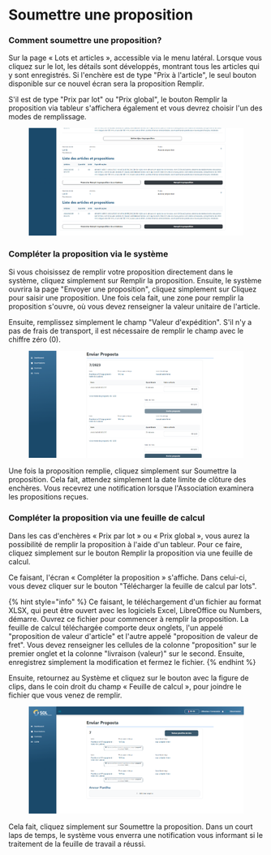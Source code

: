 # Soumettre une proposition

### Comment soumettre une proposition?

Sur la page « Lots et articles », accessible via le menu latéral. Lorsque vous cliquez sur le lot, les détails sont développés, montrant tous les articles qui y sont enregistrés. Si l'enchère est de type "Prix à l'article", le seul bouton disponible sur ce nouvel écran sera la proposition Remplir.

S'il est de type "Prix par lot" ou "Prix global", le bouton Remplir la proposition via tableur s'affichera également et vous devrez choisir l'un des modes de remplissage.

<figure><img src="../../../.gitbook/assets/prop-forn.png" alt=""><figcaption></figcaption></figure>

### Compléter la proposition via le système

Si vous choisissez de remplir votre proposition directement dans le système, cliquez simplement sur Remplir la proposition. Ensuite, le système ouvrira la page "Envoyer une proposition", cliquez simplement sur Cliquez pour saisir une proposition. Une fois cela fait, une zone pour remplir la proposition s'ouvre, où vous devez renseigner la valeur unitaire de l'article.

Ensuite, remplissez simplement le champ "Valeur d'expédition". S'il n'y a pas de frais de transport, il est nécessaire de remplir le champ avec le chiffre zéro (0).

<figure><img src="../../../.gitbook/assets/prop-1-forn.png" alt=""><figcaption></figcaption></figure>

Une fois la proposition remplie, cliquez simplement sur Soumettre la proposition. Cela fait, attendez simplement la date limite de clôture des enchères. Vous recevrez une notification lorsque l'Association examinera les propositions reçues.

### Compléter la proposition via une feuille de calcul

Dans les cas d'enchères « Prix par lot » ou « Prix global », vous aurez la possibilité de remplir la proposition à l'aide d'un tableur. Pour ce faire, cliquez simplement sur le bouton Remplir la proposition via une feuille de calcul.

Ce faisant, l'écran « Compléter la proposition » s'affiche. Dans celui-ci, vous devez cliquer sur le bouton "Télécharger la feuille de calcul par lots".

{% hint style="info" %}
Ce faisant, le téléchargement d'un fichier au format XLSX, qui peut être ouvert avec les logiciels Excel, LibreOffice ou Numbers, démarre. Ouvrez ce fichier pour commencer à remplir la proposition. La feuille de calcul téléchargée comporte deux onglets, l'un appelé "proposition de valeur d'article" et l'autre appelé "proposition de valeur de fret". Vous devez renseigner les cellules de la colonne "proposition" sur le premier onglet et la colonne "livraison (valeur)" sur le second. Ensuite, enregistrez simplement la modification et fermez le fichier.
{% endhint %}

Ensuite, retournez au Système et cliquez sur le bouton avec la figure de clips, dans le coin droit du champ « Feuille de calcul », pour joindre le fichier que vous venez de remplir.

<figure><img src="../../../.gitbook/assets/prop2-forn.png" alt=""><figcaption></figcaption></figure>

Cela fait, cliquez simplement sur Soumettre la proposition. Dans un court laps de temps, le système vous enverra une notification vous informant si le traitement de la feuille de travail a réussi.
